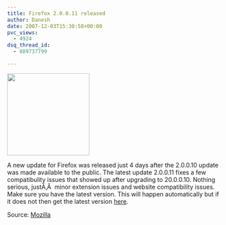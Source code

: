 ```yaml
---
title: Firefox 2.0.0.11 released
author: Danesh
date: 2007-12-03T15:30:58+00:00
pvc_views:
  - 4924
dsq_thread_id:
  - 889737799

---
```

<img loading="lazy" src="http://img230.imageshack.us/img230/4551/firefoxlogopi9.png" height="192" width="192" />

A new update for Firefox was released just 4 days after the 2.0.0.10 update was made available to the public. The latest update 2.0.0.11 fixes a few compatibulity issues that showed up after upgrading to 20.0.0.10. Nothing serious, justÃ‚Â  minor extension issues and website compatibility issues.  
Make sure you have the latest version. This will happen automatically but if it does not then get the latest version [here][1].

Source: [Mozilla][2]

 [1]: http://www.mozilla.com/en-US/firefox/
 [2]: http://www.mozilla.com/en-US/firefox/2.0.0.11/releasenotes/